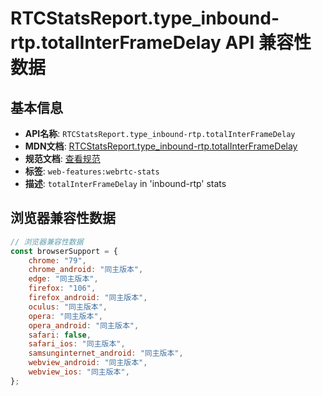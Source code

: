# RTCStatsReport.type_inbound-rtp.totalInterFrameDelay API 兼容性数据

## 基本信息

- **API名称**: `RTCStatsReport.type_inbound-rtp.totalInterFrameDelay`
- **MDN文档**: [RTCStatsReport.type_inbound-rtp.totalInterFrameDelay](https://developer.mozilla.org/docs/Web/API/RTCInboundRtpStreamStats/totalInterFrameDelay)
- **规范文档**: [查看规范](https://w3c.github.io/webrtc-stats/#dom-rtcinboundrtpstreamstats-totalinterframedelay)
- **标签**: `web-features:webrtc-stats`
- **描述**: `totalInterFrameDelay` in 'inbound-rtp' stats

## 浏览器兼容性数据

```javascript
// 浏览器兼容性数据
const browserSupport = {
    chrome: "79",
    chrome_android: "同主版本",
    edge: "同主版本",
    firefox: "106",
    firefox_android: "同主版本",
    oculus: "同主版本",
    opera: "同主版本",
    opera_android: "同主版本",
    safari: false,
    safari_ios: "同主版本",
    samsunginternet_android: "同主版本",
    webview_android: "同主版本",
    webview_ios: "同主版本",
};

```

